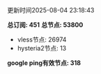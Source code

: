 更新时间2025-08-04 23:18:43

**总订阅: 451**
**总节点: 53800**
- vless节点: 26974
- hysteria2节点: 13

**google ping有效节点: 318**
